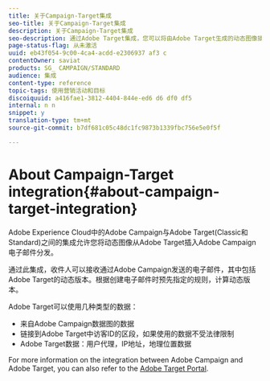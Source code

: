 ```yaml
---
title: 关于Campaign-Target集成
seo-title: 关于Campaign-Target集成
description: 关于Campaign-Target集成
seo-description: 通过Adobe Target集成，您可以将由Adobe Target生成的动态图像插入Adobe Campaign消息中。
page-status-flag: 从未激活
uuid: eb43f054-9c00-4ca4-acdd-e2306937 af3 c
contentOwner: saviat
products: SG_ CAMPAIGN/STANDARD
audience: 集成
content-type: reference
topic-tags: 使用营销活动和目标
discoiquuid: a416fae1-3812-4404-844e-ed6 d6 df0 df5
internal: n n
snippet: y
translation-type: tm+mt
source-git-commit: b7df681c05c48dc1fc9873b1339fbc756e5e0f5f

---
```



# About Campaign-Target integration{#about-campaign-target-integration}

Adobe Experience Cloud中的Adobe Campaign与Adobe Target(Classic和Standard)之间的集成允许您将动态图像从Adobe Target插入Adobe Campaign电子邮件分发。

通过此集成，收件人可以接收通过Adobe Campaign发送的电子邮件，其中包括Adobe Target的动态版本。根据创建电子邮件时预先指定的规则，计算动态版本。

Adobe Target可以使用几种类型的数据：

* 来自Adobe Campaign数据图的数据
* 链接到Adobe Target中访客ID的区段，如果使用的数据不受法律限制
* Adobe Target数据：用户代理，IP地址，地理位置数据

For more information on the integration between Adobe Campaign and Adobe Target, you can also refer to the [Adobe Target Portal](https://marketing.adobe.com/resources/help/en_US/target/a4t/c_campaign_and_target.html).
